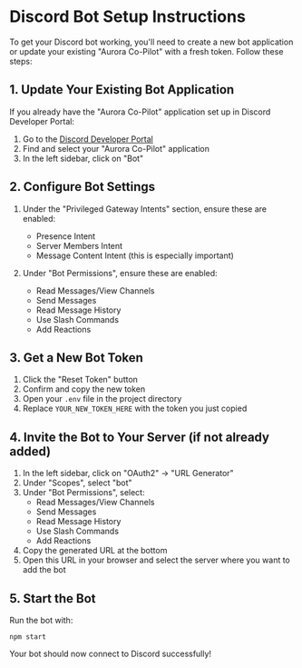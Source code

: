 # Discord Bot Setup Instructions

To get your Discord bot working, you'll need to create a new bot application or update your existing "Aurora Co-Pilot" with a fresh token. Follow these steps:

## 1. Update Your Existing Bot Application

If you already have the "Aurora Co-Pilot" application set up in Discord Developer Portal:

1. Go to the [Discord Developer Portal](https://discord.com/developers/applications)
2. Find and select your "Aurora Co-Pilot" application
3. In the left sidebar, click on "Bot"

## 2. Configure Bot Settings

1. Under the "Privileged Gateway Intents" section, ensure these are enabled:
   - Presence Intent
   - Server Members Intent
   - Message Content Intent (this is especially important)
   
2. Under "Bot Permissions", ensure these are enabled:
   - Read Messages/View Channels
   - Send Messages
   - Read Message History
   - Use Slash Commands
   - Add Reactions

## 3. Get a New Bot Token

1. Click the "Reset Token" button 
2. Confirm and copy the new token
3. Open your `.env` file in the project directory
4. Replace `YOUR_NEW_TOKEN_HERE` with the token you just copied

## 4. Invite the Bot to Your Server (if not already added)

1. In the left sidebar, click on "OAuth2" -> "URL Generator"
2. Under "Scopes", select "bot"
3. Under "Bot Permissions", select:
   - Read Messages/View Channels
   - Send Messages
   - Read Message History
   - Use Slash Commands
   - Add Reactions
4. Copy the generated URL at the bottom
5. Open this URL in your browser and select the server where you want to add the bot

## 5. Start the Bot

Run the bot with:
```
npm start
```

Your bot should now connect to Discord successfully!
